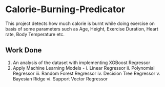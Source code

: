 # Calorie-Burning-Predicator

This project detects how much calorie is burnt while doing exercise on basis of some parameters such as Age, Height, Exercise Duration, Heart rate, Body Temperature etc.

## Work Done
1. An analysis of the dataset with implementing XGBoost Regressor
2. Apply Machine Learning Models -
    i. Linear Regressor
   ii. Polynomial Regressor
  iii. Random Forest Regressor
   iv. Decision Tree Regressor
    v. Bayesian Ridge
   vi. Support Vector Regressor
